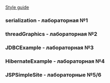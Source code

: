 [Style guide](https://google.github.io/styleguide/javaguide.html)

### serialization - лабораторная №1
### threadGraphics - лабораторная №2
### JDBCExample - лабораторная №3
### HibernateExample - лабораторная №4
### JSPSimpleSite - лабораторные №5/6
